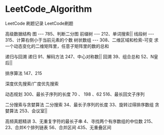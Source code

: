 # LeetCode_Algorithm
LeetCode 刷题记录
LeetCode刷题

高级数据结构
图 --- 785、判断二分图
前缀树 --- 212、单词搜索||
线段树 --- 315、计算右侧小于当前元素的个数
树状数组 --- 308、二维区域和检索-可变
				求一个动态变化的二维矩阵里，任意子矩阵里的数的总和

递归与回溯
递归
91、解码方法
247、中心对称数||
回溯
39、组合总和
52、N皇后||

排序算法
147、215

深度优先搜索/广度优先搜索

动态规划
300、最长子序列的长度
70  、 198 、62
516、最长回文子序列

二分搜索与贪婪算法
二分搜索
34、最长子序列的长度
33、旋转过得排序数组
贪婪算法
253、会议室||

高频真题精讲
3、无重复字符的最长子串
4、寻找两个有序数组的中位数
215、
23、合并K个排列链表
56、合并区间
435、无重叠区间





